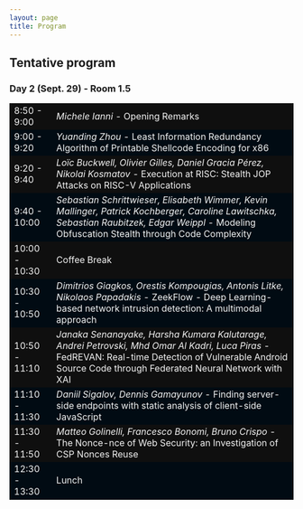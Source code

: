 ```yaml
---
layout: page
title: Program
---
```


## Tentative program
### Day 2 (Sept. 29) - Room 1.5
<table>
  <tbody>
    <tr style="background-color:#0F0F0F; color:#F4F4F4">
      <td>8:50 - 9:00</td>
      <td><i>Michele Ianni</i> - Opening Remarks</td>
    </tr>
    <tr style="background-color:#010b13; color:#F4F4F4">
      <td>9:00 - 9:20</td>
      <td><i>Yuanding Zhou</i> - Least Information Redundancy Algorithm of Printable Shellcode Encoding for x86</td>
    </tr>
    <tr style="background-color:#0F0F0F; color:#F4F4F4">
      <td>9:20 - 9:40</td>
      <td><i>Loïc Buckwell, Olivier Gilles, Daniel Gracia Pérez, Nikolai Kosmatov</i> - Execution at RISC: Stealth JOP Attacks on RISC-V Applications</td>
    </tr>
    <tr style="background-color:#010b13; color:#F4F4F4">
      <td>9:40 - 10:00</td>
      <td><i>Sebastian Schrittwieser, Elisabeth Wimmer, Kevin Mallinger, Patrick Kochberger, Caroline Lawitschka, Sebastian Raubitzek, Edgar Weippl</i> - Modeling Obfuscation Stealth through Code Complexity</td>
    </tr>
    <tr style="background-color:#0F0F0F; color:#F4F4F4">
      <td>10:00 - 10:30</td>
      <td>Coffee Break</td>
    </tr>
    <tr style="background-color:#010b13; color:#F4F4F4">
      <td>10:30 - 10:50</td>
      <td><i>Dimitrios Giagkos, Orestis Kompougias, Antonis Litke, Nikolaos Papadakis</i> - ZeekFlow - Deep Learning-based network intrusion detection: A multimodal approach</td>
    </tr>
    <tr style="background-color:#0F0F0F; color:#F4F4F4">
      <td>10:50 - 11:10</td>
      <td><i>Janaka Senanayake, Harsha Kumara Kalutarage, Andrei Petrovski, Mhd Omar Al Kadri, Luca Piras</i> - FedREVAN: Real-time Detection of Vulnerable Android Source Code through Federated Neural Network with XAI</td>
    </tr>
    <tr style="background-color:#010b13; color:#F4F4F4">
      <td>11:10 - 11:30</td>
      <td><i>Daniil Sigalov, Dennis Gamayunov</i> - Finding server-side endpoints with static analysis of client-side JavaScript</td>
    </tr>
    <tr style="background-color:#0F0F0F; color:#F4F4F4">
      <td>11:30 - 11:50</td>
      <td><i>Matteo Golinelli, Francesco Bonomi, Bruno Crispo</i> - The Nonce-nce of Web Security: an Investigation of CSP Nonces Reuse</td>
    </tr>
    <tr style="background-color:#010b13; color:#F4F4F4">
      <td>12:30 - 13:30</td>
      <td>Lunch</td>
    </tr>
  </tbody>
</table>


